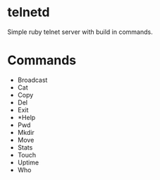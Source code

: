 telnetd
=======

Simple ruby telnet server with build in commands.




Commands
========
- Broadcast
- Cat
- Copy
- Del
- Exit
- *Help
- Pwd
- Mkdir
- Move
- Stats
- Touch
- Uptime
- Who